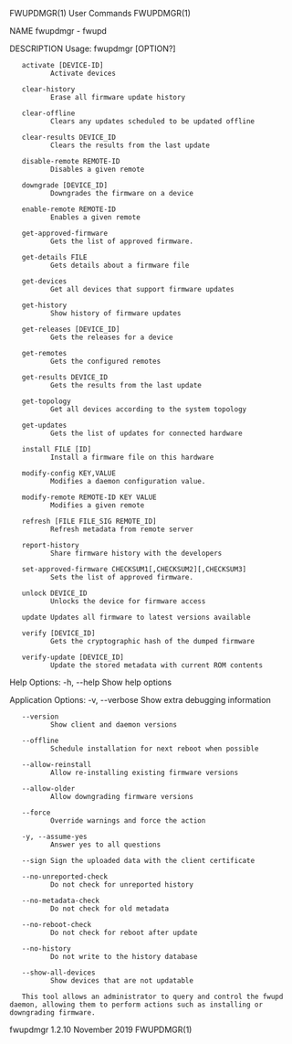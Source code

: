 FWUPDMGR(1)                                                                                     User Commands                                                                                     FWUPDMGR(1)

NAME
       fwupdmgr - fwupd

DESCRIPTION
   Usage:
              fwupdmgr [OPTION?]

       activate [DEVICE-ID]
              Activate devices

       clear-history
              Erase all firmware update history

       clear-offline
              Clears any updates scheduled to be updated offline

       clear-results DEVICE_ID
              Clears the results from the last update

       disable-remote REMOTE-ID
              Disables a given remote

       downgrade [DEVICE_ID]
              Downgrades the firmware on a device

       enable-remote REMOTE-ID
              Enables a given remote

       get-approved-firmware
              Gets the list of approved firmware.

       get-details FILE
              Gets details about a firmware file

       get-devices
              Get all devices that support firmware updates

       get-history
              Show history of firmware updates

       get-releases [DEVICE_ID]
              Gets the releases for a device

       get-remotes
              Gets the configured remotes

       get-results DEVICE_ID
              Gets the results from the last update

       get-topology
              Get all devices according to the system topology

       get-updates
              Gets the list of updates for connected hardware

       install FILE [ID]
              Install a firmware file on this hardware

       modify-config KEY,VALUE
              Modifies a daemon configuration value.

       modify-remote REMOTE-ID KEY VALUE
              Modifies a given remote

       refresh [FILE FILE_SIG REMOTE_ID]
              Refresh metadata from remote server

       report-history
              Share firmware history with the developers

       set-approved-firmware CHECKSUM1[,CHECKSUM2][,CHECKSUM3]
              Sets the list of approved firmware.

       unlock DEVICE_ID
              Unlocks the device for firmware access

       update Updates all firmware to latest versions available

       verify [DEVICE_ID]
              Gets the cryptographic hash of the dumped firmware

       verify-update [DEVICE_ID]
              Update the stored metadata with current ROM contents

   Help Options:
       -h, --help
              Show help options

   Application Options:
       -v, --verbose
              Show extra debugging information

       --version
              Show client and daemon versions

       --offline
              Schedule installation for next reboot when possible

       --allow-reinstall
              Allow re-installing existing firmware versions

       --allow-older
              Allow downgrading firmware versions

       --force
              Override warnings and force the action

       -y, --assume-yes
              Answer yes to all questions

       --sign Sign the uploaded data with the client certificate

       --no-unreported-check
              Do not check for unreported history

       --no-metadata-check
              Do not check for old metadata

       --no-reboot-check
              Do not check for reboot after update

       --no-history
              Do not write to the history database

       --show-all-devices
              Show devices that are not updatable

       This tool allows an administrator to query and control the fwupd daemon, allowing them to perform actions such as installing or downgrading firmware.

fwupdmgr 1.2.10                                                                                 November 2019                                                                                     FWUPDMGR(1)
